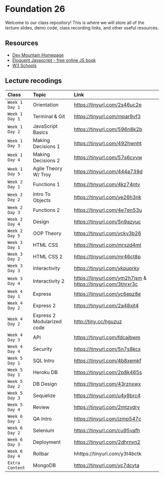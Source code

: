 
# Foundation 26

Welcome to our class repository! This is where we will store all of the lecture slides, demo code, class recording links, and other useful resources.


## Resources

 - [Dev Mountain Homepage](https://ed.devmountain.com/)
 - [Eloquent Javascript - free online JS book](https://eloquentjavascript.net/)
 - [W3 Schools](https://www.w3schools.com/js/default.asp)


## Lecture recodings


| Class | Topic     | Link                |
| :-------- | :------- | :------------------------- |
| `Week 1 Day 1` | Orientation | https://tinyurl.com/2s46uc2e |
| `Week 1 Day 1` | Terminal & Git | https://tinyurl.com/mpar9vf3 |
| `Week 1 Day 2` | JavaScript Basics | https://tinyurl.com/596n8k2b | 
| `Week 1 Day 3` | Making Decisions 1 | https://tinyurl.com/492hwnht | 
| `Week 1 Day 4` | Making Decisions 2 | https://tinyurl.com/57s6cyvw | 
| `Week 1 Day 5` | Agile Theory W/ Troy | https://tinyurl.com/444a739d |
| `Week 2 Day 1` | Functions 1 | https://tinyurl.com/4kz74ntv |
| `Week 2 Day 2` | Intro To Objects | https://tinyurl.com/ye26h3nk |
| `Week 2 Day 3` | Functions 2 | https://tinyurl.com/4e7en53u |
| `Week 2 Day 4` | Design | https://tinyurl.com/5n9azyuc | 
| `Week 2 Day 5` | OOP Theory | https://tinyurl.com/yckv3b26 |
| `Week 3 Day 1` | HTML CSS| https://tinyurl.com/mrxzd4mt |
| `Week 3 Day 2` | HTML CSS 2| https://tinyurl.com/mr46ct8p |https://tinyurl.com/ykpuprky
| `Week 3 Day 3` | Interactivity| https://tinyurl.com/ykpuprky |
| `Week 3 Day 4` | Interactivity 2| https://tinyurl.com/ym2h7jsm & https://tinyurl.com/3tnrxr3c | https://tinyurl.com/yc6epz8e
| `Week 4 Day 1` | Express | https://tinyurl.com/yc6epz8e |
| `Week 4 Day 2` | Express 2 | https://tinyurl.com/2a48xjt4 | 
| `Week 4 Day 2` | Express 2 Modularized code | http://tiny.cc/hguzuz |
| `Week 4 Day 3` | API | https://tinyurl.com/fdcajbwm |
| `Week 4 Day 4` | Security | https://tinyurl.com/5n7s8kcx |
| `Week 5 Day 1` | SQL Intro | https://tinyurl.com/4b8xemkf |
| `Week 5 Day 1` | Heroku DB | https://tinyurl.com/2p8k465s |
| `Week 5 Day 2` | DB Design | https://tinyurl.com/43rznxwx |
| `Week 5 Day 3` | Sequelize | https://tinyurl.com/u4y8brc4 |
| `Week 5 Day 4` | Review | https://tinyurl.com/2mtzvdrv |
| `Week 6 Day 1` | QA Intro | https://tinyurl.com/jzmp547c |
| `Week 6 Day 2` | Selenium | https://tinyurl.com/cu95vafh |
| `Week 6 Day 3` | Deployment | https://tinyurl.com/2dhrnvn2 |
| `Week 6 Day 4` | Rollbar | hhttps://tinyurl.com/y3t4bctk |
| `Extra Content` | MongoDB | https://tinyurl.com/yc7dcyta |


